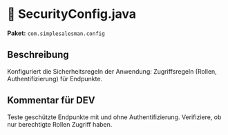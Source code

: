 # 📄 SecurityConfig.java

**Paket:** `com.simplesalesman.config`

## Beschreibung
Konfiguriert die Sicherheitsregeln der Anwendung: Zugriffsregeln (Rollen, Authentifizierung) für Endpunkte.

## Kommentar für DEV
Teste geschützte Endpunkte mit und ohne Authentifizierung. Verifiziere, ob nur berechtigte Rollen Zugriff haben.